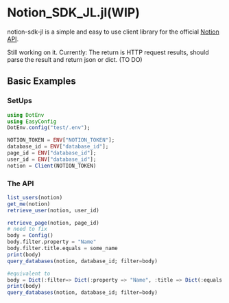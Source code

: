 # Notion_SDK_JL.jl(WIP)
notion-sdk-jl is a simple and easy to use client library for the official [Notion API](https://developers.notion.com/).

Still working on it.
Currently: The return is HTTP request results, should parse the result and return json or dict. (TO DO)

## Basic Examples
### SetUps
```Julia
using DotEnv
using EasyConfig
DotEnv.config("test/.env");

NOTION_TOKEN = ENV["NOTION_TOKEN"];
database_id = ENV["database_id"];
page_id = ENV["database_id"];
user_id = ENV["database_id"];
notion = Client(NOTION_TOKEN)
```

### The API
```Julia
list_users(notion)
get_me(notion)
retrieve_user(notion, user_id)

retrieve_page(notion, page_id)
# need to fix 
body = Config()
body.filter.property = "Name"
body.filter.title.equals = some_name
print(body)
query_databases(notion, database_id; filter=body)

#equivalent to 
body = Dict(:filter=> Dict(:property => "Name", :title => Dict(:equals => "$name")))
print(body)
query_databases(notion, database_id; filter=body)
```



